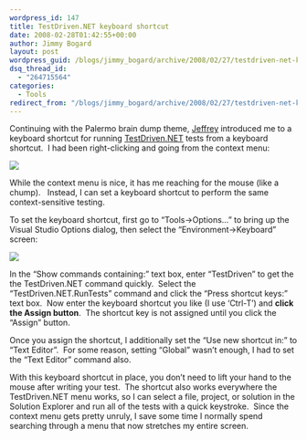 ```yaml
---
wordpress_id: 147
title: TestDriven.NET keyboard shortcut
date: 2008-02-28T01:42:55+00:00
author: Jimmy Bogard
layout: post
wordpress_guid: /blogs/jimmy_bogard/archive/2008/02/27/testdriven-net-keyboard-shortcut.aspx
dsq_thread_id:
  - "264715564"
categories:
  - Tools
redirect_from: "/blogs/jimmy_bogard/archive/2008/02/27/testdriven-net-keyboard-shortcut.aspx/"
---
```

Continuing with the Palermo brain dump theme, [Jeffrey](http://codebetter.com/blogs/jeffrey.palermo/) introduced me to a keyboard shortcut for running [TestDriven.NET](http://www.testdriven.net/) tests from a keyboard shortcut.&nbsp; I had been right-clicking and going from the context menu:

![](http://grabbagoftimg.s3.amazonaws.com/tools_tdnet.PNG)

While the context menu is nice, it has me reaching for the mouse (like a chump).&nbsp;&nbsp; Instead, I can set a keyboard shortcut to perform the same context-sensitive testing.

To set the keyboard shortcut, first go to &#8220;Tools->Options&#8230;&#8221; to bring up the Visual Studio Options dialog, then select the &#8220;Environment->Keyboard&#8221; screen:

 ![](http://grabbagoftimg.s3.amazonaws.com/testdriven.PNG)

In the &#8220;Show commands containing:&#8221; text box, enter &#8220;TestDriven&#8221; to get the the TestDriven.NET command quickly.&nbsp; Select the &#8220;TestDriven.NET.RunTests&#8221; command and click the &#8220;Press shortcut keys:&#8221; text box.&nbsp; Now enter the keyboard shortcut you like (I use &#8216;Ctrl-T&#8217;) and **click the Assign button**.&nbsp; The shortcut key is not assigned until you click the &#8220;Assign&#8221; button.

Once you assign the shortcut, I additionally set the &#8220;Use new shortcut in:&#8221; to &#8220;Text Editor&#8221;.&nbsp; For some reason, setting &#8220;Global&#8221; wasn&#8217;t enough, I had to set the &#8220;Text Editor&#8221; command also.

With this keyboard shortcut in place, you don&#8217;t need to lift your hand to the mouse after writing your test.&nbsp; The shortcut also works everywhere the TestDriven.NET menu works, so I can select a file, project, or solution in the Solution Explorer and run all of the tests with a quick keystroke.&nbsp; Since the context menu gets pretty unruly, I save some time I normally spend searching through a menu that now stretches my entire screen.